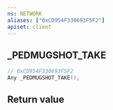 ```yaml
---
ns: NETWORK
aliases: ["0xCD954F330693F5F2"]
apiset: client
---
```

## _PEDMUGSHOT_TAKE

```c
// 0xCD954F330693F5F2
Any _PEDMUGSHOT_TAKE();
```



## Return value

